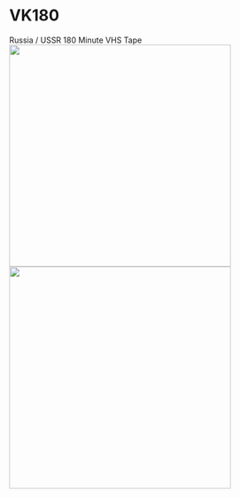 # VK180
Russia / USSR 180 Minute VHS Tape<br>
<img align="left" width="400" height="400" src="https://raw.githubusercontent.com/fire0shadow/VK180/master/slipcase.png">
<img align="left" width="400" height="400" src="https://raw.githubusercontent.com/fire0shadow/VK180/master/variant-1.png">
